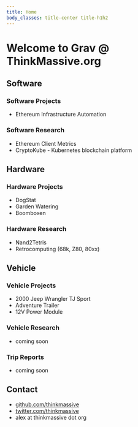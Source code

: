 ```yaml
---
title: Home
body_classes: title-center title-h1h2
---
```


# Welcome to Grav @ ThinkMassive.org

## Software

### Software Projects
  - Ethereum Infrastructure Automation

### Software Research
  - Ethereum Client Metrics
  - CryptoKube - Kubernetes blockchain platform


## Hardware

### Hardware Projects
  - DogStat
  - Garden Watering
  - Boomboxen

### Hardware Research
  - Nand2Tetris
  - Retrocomputing (68k, Z80, 80xx)


## Vehicle

### Vehicle Projects
  - 2000 Jeep Wrangler TJ Sport
  - Adventure Trailer
  - 12V Power Module

### Vehicle Research
  - coming soon

### Trip Reports
  - coming soon


## Contact
  - <a href="http://github.com/thinkmassive" rel="me">github.com/thinkmassive<a>
  - <a href="http://twitter.com/thinkmassive" rel="me">twitter.com/thinkmassive</a>
  - alex at thinkmassive dot org
